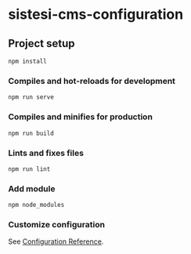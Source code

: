 # sistesi-cms-configuration

## Project setup
```
npm install
```

### Compiles and hot-reloads for development
```
npm run serve
```

### Compiles and minifies for production
```
npm run build
```

### Lints and fixes files
```
npm run lint
```

### Add module
```
npm node_modules
```

### Customize configuration
See [Configuration Reference](https://cli.vuejs.org/config/).
